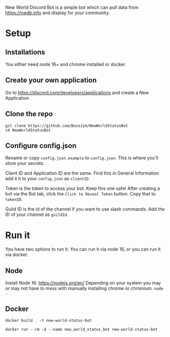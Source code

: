 New World Discord Bot is a simple bot which can pull data from https://nwdb.info and display for your community.

# Setup

## Installations

You either need node 16+ and chrome installed or docker.

## Create your own application

Go to https://discord.com/developers/applications and create a New Application

## Clone the repo
```
git clone https://github.com/BozoJim/NewWorldStatusBot
cd NewWorldStatusBot
```

## Configure config.json

Rename or copy `config.json.example` to `config.json`. This is where you'll store your secrets.

Client ID and Application ID are the same. Find this in General Information add it it to your `config.json` as `clientID`.

Token is the token to access your bot. Keep this one safe! After creating a bot via the Bot tab, click the `Click to Reveal Token` button. Copy that to `tokenID`.

Guild ID is the id of the channel if you want to use slash commands. Add the ID of your channel as `guildId`.

# Run it

You have two options to run it. You can run it via node 16, or you can run it via docker.

## Node

Install Node 16: https://nodejs.org/en/
Depending on your system you may or may not have to mess with manually installing chrome or chromium.
`node .`

## Docker

`docker build . -t new-world-status-bot`

`docker run --rm -d --name new_world_status_bot new-world-status-bot`
